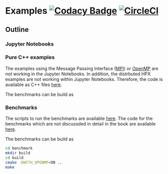 # Examples [![Codacy Badge](https://app.codacy.com/project/badge/Grade/aec4198787bc4d28a8bff6152c7c393e)](https://www.codacy.com/gh/ModernCPPBook/Examples/dashboard?utm_source=github.com&amp;utm_medium=referral&amp;utm_content=ModernCPPBook/Examples&amp;utm_campaign=Badge_Grade) [![CircleCI](https://circleci.com/gh/ModernCPPBook/Examples.svg?style=shield)](https://circleci.com/gh/ModernCPPBook/Examples)


## Outline

### Jupyter Notebooks


 
### Pure C++ examples

The examples using the Message Passing Interface ([MPI](https://www.open-mpi.org/)) or [OpenMP](https://www.openmp.org/) are not working in the Jupyter Notebooks. In addition, the distrbuted HPX examples are not working within Jupyter Notebooks. Therefore, the code is available as C++ files [here]().

The benchmarks can be build as


### Benchmarks

The scripts to run the benchmarks are available [here](https://github.com/ModernCPPBook/Examples/tree/main/scripts). The code for the benchmarks which are not discussded in detail in the book are available [here](https://github.com/ModernCPPBook/Examples/tree/main/benchmark).

The benchmarks can be build as

```bash
cd benchmark
mkdir build 
cd build 
cmake -DWITH_OPENMP=ON ..
make 
```

